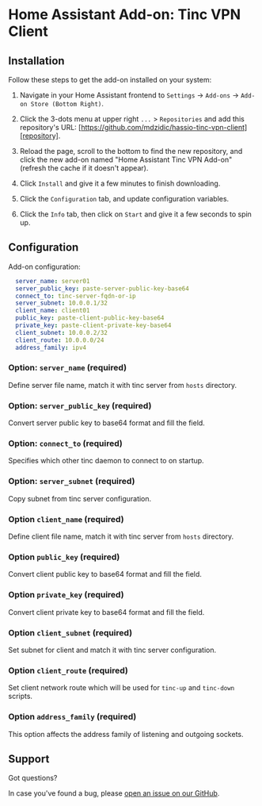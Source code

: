 # Home Assistant Add-on: Tinc VPN Client

## Installation

Follow these steps to get the add-on installed on your system:

1. Navigate in your Home Assistant frontend to `Settings` -> `Add-ons` -> `Add-on Store (Bottom Right)`.

2. Click the 3-dots menu at upper right `...` > `Repositories` and add this repository's URL: [https://github.com/mdzidic/hassio-tinc-vpn-client][repository].

3. Reload the page, scroll to the bottom to find the new repository, and click the new add-on named "Home Assistant Tinc VPN Add-on" (refresh the cache if it doesn't appear).

4. Click `Install` and give it a few minutes to finish downloading.

5. Click the `Configuration` tab, and update configuration variables.

6. Click the `Info` tab, then click on `Start` and give it a few seconds to spin up.

## Configuration

Add-on configuration:

```yaml
  server_name: server01
  server_public_key: paste-server-public-key-base64
  connect_to: tinc-server-fqdn-or-ip
  server_subnet: 10.0.0.1/32
  client_name: client01
  public_key: paste-client-public-key-base64
  private_key: paste-client-private-key-base64
  client_subnet: 10.0.0.2/32
  client_route: 10.0.0.0/24
  address_family: ipv4
```

### Option: `server_name` (required)

Define server file name, match it with tinc server from `hosts` directory.

### Option: `server_public_key` (required)

Convert server public key to base64 format and fill the field.

### Option: `connect_to` (required)

Specifies which other tinc daemon to connect to on startup.

### Option: `server_subnet` (required)

Copy subnet from tinc server configuration.

### Option `client_name` (required)

Define client file name, match it with tinc server from `hosts` directory.

### Option `public_key` (required)

Convert client public key to base64 format and fill the field.

### Option `private_key` (required)

Convert client private key to base64 format and fill the field.

### Option `client_subnet` (required)

Set subnet for client and match it with tinc server configuration.

### Option `client_route` (required)

Set client network route which will be used for `tinc-up` and `tinc-down` scripts.

### Option `address_family` (required)

This option affects the address family of listening and outgoing sockets.

## Support

Got questions?

In case you've found a bug, please [open an issue on our GitHub][issue].

[issue]: https://github.com/mdzidic/hassio-tinc-vpn-client/issues
[repository]: https://github.com/mdzidic/hassio-tinc-vpn-client